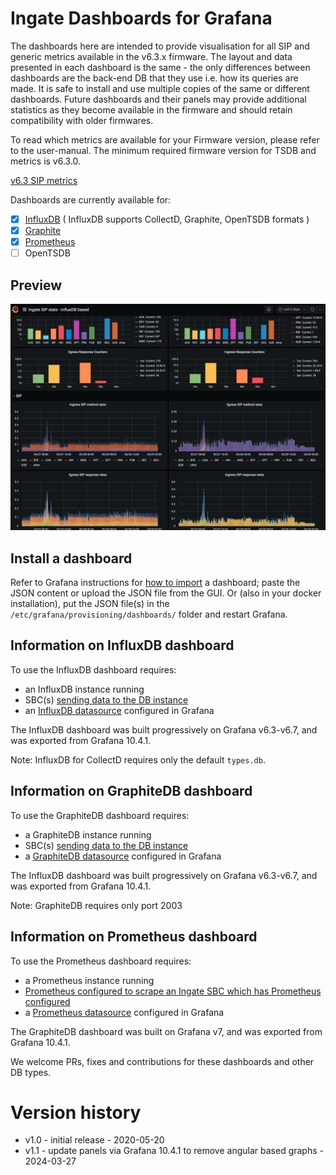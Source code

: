 # Ingate Dashboards for Grafana

The dashboards here are intended to provide visualisation for all SIP and generic metrics available in the v6.3.x firmware. The layout and data presented in each dashboard is the same - the only differences between dashboards are the back-end DB that they use i.e. how its queries are made. It is safe to install and use multiple copies of the same or different dashboards. Future dashboards and their panels may provide additional statistics as they become available in the firmware and should retain compatibility with older firmwares.

To read which metrics are available for your Firmware version, please refer to the user-manual. The minimum required firmware version for TSDB and metrics is v6.3.0. 

[v6.3 SIP metrics](https://account.ingate.com/manuals/6_3_1/reference_guide_6_3_1.html#_ingate_sip_metrics)


Dashboards are currently available for:

- [x] [InfluxDB](/ingatesystems-63x-influxdb.json) ( InfluxDB supports CollectD, Graphite, OpenTSDB formats )
- [x] [Graphite](/ingatesystems-63x-graphitedb.json) 
- [x] [Prometheus](/ingatesystems-63x-prometheus.json) 
- [ ] OpenTSDB

## Preview
![InfluxDB dashboard](/InfluxDB-screenshot.png)


## Install a dashboard

Refer to Grafana instructions for [how to import](https://grafana.com/docs/grafana/latest/reference/export_import/#importing-a-dashboard) a dashboard; paste the JSON content or upload the JSON file from the GUI. Or (also in your docker installation), put the JSON file(s) in the `/etc/grafana/provisioning/dashboards/` folder and restart Grafana. 

## Information on InfluxDB dashboard

To use the InfluxDB dashboard requires:
* an InfluxDB instance running
* SBC(s) [sending data to the DB instance](https://account.ingate.com/manuals/6_3_1/reference_guide_6_3_1.html#_database_servers)
* an [InfluxDB datasource](https://grafana.com/docs/grafana/latest/features/datasources/influxdb/) configured in Grafana


The InfluxDB dashboard was built progressively on Grafana v6.3-v6.7, and was exported from Grafana 10.4.1. 

Note: InfluxDB for CollectD requires only the default `types.db`.


## Information on GraphiteDB dashboard

To use the GraphiteDB dashboard requires:
* a GraphiteDB instance running
* SBC(s) [sending data to the DB instance](https://account.ingate.com/manuals/6_3_1/reference_guide_6_3_1.html#_database_servers)
* a [GraphiteDB datasource](https://grafana.com/docs/grafana/latest/features/datasources/graphite/) configured in Grafana


The InfluxDB dashboard was built progressively on Grafana v6.3-v6.7, and was exported from Grafana 10.4.1. 

Note: GraphiteDB requires only port 2003


## Information on Prometheus dashboard

To use the Prometheus dashboard requires:
* a Prometheus instance running
* [Prometheus configured to scrape an Ingate SBC which has Prometheus configured](https://account.ingate.com/manuals/6_3_1/reference_guide_6_3_1.html#_prometheus_exporter)
* a [Prometheus datasource](https://grafana.com/docs/grafana/latest/features/datasources/prometheus/) configured in Grafana


The GraphiteDB dashboard was built on Grafana v7, and was exported from Grafana 10.4.1. 


We welcome PRs, fixes and contributions for these dashboards and other DB types.


# Version history

* v1.0 - initial release - 2020-05-20
* v1.1 - update panels via Grafana 10.4.1 to remove angular based graphs - 2024-03-27